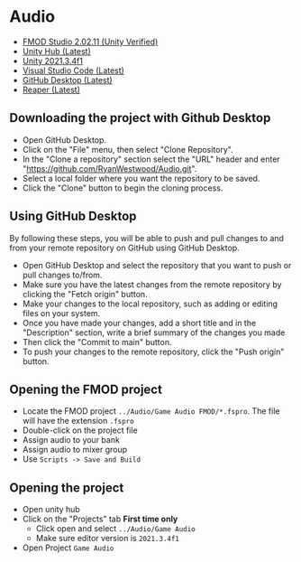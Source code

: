 # Audio
* [FMOD Studio 2.02.11 (Unity Verified)](https://www.fmod.com/download#fmodstudio)
* [Unity Hub (Latest)](https://unity.com/download)
* [Unity 2021.3.4f1](https://unity.com/releases/editor/whats-new/2021.3.4#release-notes)
* [Visual Studio Code (Latest)](https://code.visualstudio.com/download)
* [GitHub Desktop (Latest)](https://desktop.github.com/)
* [Reaper (Latest)](https://www.reaper.fm/download.php)

## Downloading the project with Github Desktop
* Open GitHub Desktop.
* Click on the "File" menu, then select "Clone Repository".
* In the "Clone a repository" section select the "URL" header and enter "https://github.com/RyanWestwood/Audio.git".
* Select a local folder where you want the repository to be saved.
* Click the "Clone" button to begin the cloning process.

## Using GitHub Desktop
By following these steps, you will be able to push and pull changes to and from your remote repository on GitHub using GitHub Desktop.
* Open GitHub Desktop and select the repository that you want to push or pull changes to/from.
* Make sure you have the latest changes from the remote repository by clicking the "Fetch origin" button.
* Make your changes to the local repository, such as adding or editing files on your system.
* Once you have made your changes, add a short title and in the "Description" section, write a brief summary of the changes you made
* Then click the "Commit to main" button.
* To push your changes to the remote repository, click the "Push origin" button.

## Opening the FMOD project
* Locate the FMOD project `../Audio/Game Audio FMOD/*.fspro`. The file will have the extension `.fspro`
* Double-click on the project file
* Assign audio to your bank
* Assign audio to mixer group
* Use `Scripts -> Save and Build`

## Opening the project
* Open unity hub  
* Click on the "Projects" tab
**First time only**
  * Click open and select `../Audio/Game Audio`
  * Make sure editor version is `2021.3.4f1`
* Open Project `Game Audio`